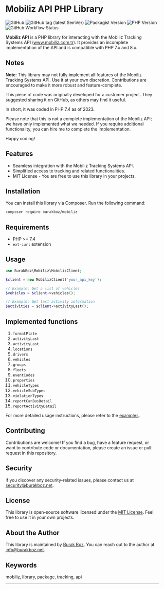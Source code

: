 # Mobiliz API PHP Library

![GitHub](https://img.shields.io/github/license/burakboz/mobiliz)
![GitHub tag (latest SemVer)](https://img.shields.io/github/v/tag/burakboz/mobiliz)
![Packagist Version](https://img.shields.io/packagist/v/burakboz/mobiliz)
![PHP Version](https://img.shields.io/packagist/php-v/burakboz/mobiliz)
![GitHub Workflow Status](https://img.shields.io/github/workflow/status/burakboz/mobiliz/CI)

**Mobiliz API** is a PHP library for interacting with the Mobiliz Tracking Systems API (www.mobiliz.com.tr). It provides an incomplete implementation of the API and is compatible with PHP 7.x and 8.x.

## Notes
**Note**: This library may not fully implement all features of the Mobiliz Tracking Systems API. Use it at your own discretion. Contributions are encouraged to make it more robust and feature-complete.

This piece of code was originally developed for a customer project. They suggested sharing it on GitHub, as others may find it useful.

In short, it was coded in PHP 7.4 as of 2023.

Please note that this is not a complete implementation of the Mobiliz API; we have only implemented what we needed. If you require additional functionality, you can hire me to complete the implementation.

Happy coding!

## Features

- Seamless integration with the Mobiliz Tracking Systems API.
- Simplified access to tracking and related functionalities.
- MIT License - You are free to use this library in your projects.

## Installation

You can install this library via Composer. Run the following command:

```bash
composer require burakboz/mobiliz
```

## Requirements

- PHP >= 7.4
- `ext-curl` extension

## Usage

```php
use BurakBoz\Mobiliz\MobilizClient;

$client = new MobilizClient('your_api_key');

// Example: Get a list of vehicles
$vehicles = $client->vehicles();

// Example: Get last activity information
$activities = $client->activityLast();
```

## Implemented functions
1. `formatPlate`
2. `activityLast`
3. `activityLast`
4. `locations`
5. `drivers`
6. `vehicles`
7. `groups`
8. `fleets`
9. `eventCodes`
10. `properties`
11. `vehicleTypes`
12. `vehicleSubTypes`
13. `violationTypes`
14. `reportCanBusDetail`
15. `reportActivityDetail`

For more detailed usage instructions, please refer to the [examples](https://github.com/burakboz/mobiliz/examples/examples.php).

## Contributing

Contributions are welcome! If you find a bug, have a feature request, or want to contribute code or documentation, please create an issue or pull request in this repository.

## Security

If you discover any security-related issues, please contact us at [security@burakboz.net](mailto:security@burakboz.net).

## License

This library is open-source software licensed under the [MIT License](LICENSE). Feel free to use it in your own projects.

## About the Author

This library is maintained by [Burak Boz](https://www.burakboz.net). You can reach out to the author at [info@burakboz.net](mailto:info@burakboz.net).

## Keywords

mobiliz, library, package, tracking, api

---
